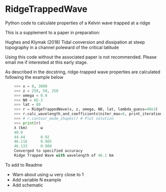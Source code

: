 # RidgeTrappedWave
Python code to calculate properties of a Kelvin wave trapped at a ridge

This is a supplement to a paper in preparation:

Hughes and Klymak (2018) Tidal conversion and dissipation at steep topography in a channel poleward of the critical latitude

Using this code without the associated paper is not recommended. Please email me if interested at this early stage.

As described in the docstring, ridge-trapped wave properties are calculated following the example below

```python
    >>> x = 0, 3000
    >>> z = 250, 50, 250
    >>> omega = 0.9
    >>> N0 = 6E-3
    >>> lat = 80
    >>> r = RidgeTrappedWave(x, z, omega, N0, lat, lambda_guess=40e3)
    >>> r.calc_wavelength_and_coefficients(niter_max=8, print_iterations=True)
    >>> # r.contour_mode_shapes() # Plot solution
    >>> print(r)
    λ (km)      ω
    40.0
    44.44       0.92
    46.116      0.905
    46.133      0.900
    Converged to specified accuracy
    Ridge Trapped Wave with wavelength of 46.1 km
```

To add to Readme
- Warn about using ω very close to 1
- Add variable N example
- Add schematic
